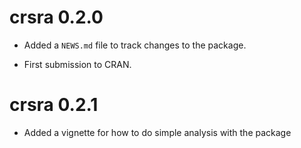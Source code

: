 # crsra 0.2.0

* Added a `NEWS.md` file to track changes to the package.

* First submission to CRAN.

# crsra 0.2.1

* Added a vignette for how to do simple analysis with the package
